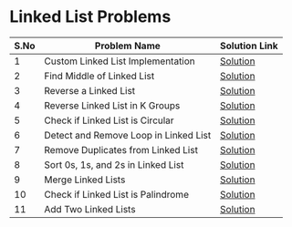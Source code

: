 # Linked List Problems

| S.No | Problem Name                        | Solution Link                          |
|------|-------------------------------------|----------------------------------------|
| 1    | Custom Linked List Implementation   | [Solution](mylink.py)      |
| 2    | Find Middle of Linked List          | [Solution](middle_of_list.py) |
| 3    | Reverse a Linked List               | [Solution](reverse_linkedlist.py) |
| 4    | Reverse Linked List in K Groups     | [Solution](reverse_k_groups.py) |
| 5    | Check if Linked List is Circular    | [Solution](check_circular.py) |
| 6    | Detect and Remove Loop in Linked List| [Solution](detect_loop.py) |
| 7    | Remove Duplicates from Linked List  | [Solution](remove_duplicates.py) |
| 8    | Sort 0s, 1s, and 2s in Linked List  | [Solution](sort_0s_1s_2s_in_list.py) |
| 9    | Merge Linked Lists                  | [Solution](merge_ll.py) |
| 10   | Check if Linked List is Palindrome  | [Solution](check_pallindrome.py) |
| 11   | Add Two Linked Lists                | [Solution](add_two_list.py) |
